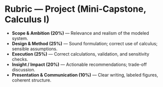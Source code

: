 # Rubric — Project (Mini-Capstone, Calculus I)

- **Scope & Ambition (20%)** — Relevance and realism of the modeled system.
- **Design & Method (25%)** — Sound formulation; correct use of calculus; sensible assumptions.
- **Execution (25%)** — Correct calculations, validation, and sensitivity checks.
- **Insight / Impact (20%)** — Actionable recommendations; trade-off discussion.
- **Presentation & Communication (10%)** — Clear writing, labeled figures, coherent structure.
